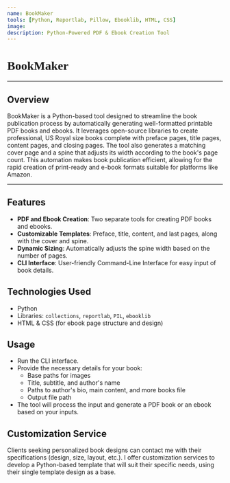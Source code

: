 ```yaml
---
name: BookMaker
tools: [Python, Reportlab, Pillow, Ebooklib, HTML, CSS]
image: 
description: Python-Powered PDF & Ebook Creation Tool
---
```


<h1 style="font-family: Georgia;">BookMaker</h1>

---

## Overview

BookMaker is a Python-based tool designed to streamline the book publication process by automatically generating well-formatted printable PDF books and ebooks. It leverages open-source libraries to create professional, US Royal size books complete with preface pages, title pages, content pages, and closing pages. The tool also generates a matching cover page and a spine that adjusts its width according to the book's page count. This automation makes book publication efficient, allowing for the rapid creation of print-ready and e-book formats suitable for platforms like Amazon.

--- 

## Features

- **PDF and Ebook Creation**: Two separate tools for creating PDF books and ebooks.
- **Customizable Templates**: Preface, title, content, and last pages, along with the cover and spine.
- **Dynamic Sizing**: Automatically adjusts the spine width based on the number of pages.
- **CLI Interface**: User-friendly Command-Line Interface for easy input of book details.

## Technologies Used

- Python
- Libraries: `collections`, `reportlab`, `PIL`, `ebooklib`
- HTML & CSS (for ebook page structure and design)

## Usage

- Run the CLI interface.
- Provide the necessary details for your book:
  - Base paths for images
  - Title, subtitle, and author's name
  - Paths to author's bio, main content, and more books file
  - Output file path
- The tool will process the input and generate a PDF book or an ebook based on your inputs.

## Customization Service

Clients seeking personalized book designs can contact me with their specifications (design, size, layout, etc.). I offer customization services to develop a Python-based template that will suit their specific needs, using their single template design as a base.

